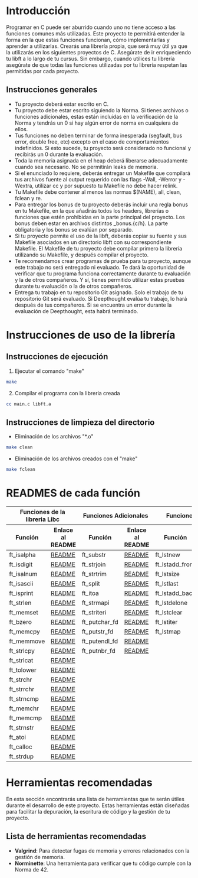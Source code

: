 # Introducción

Programar en C puede ser aburrido cuando uno no tiene acceso a las funciones comunes más utilizadas. Este proyecto te permitirá entender la forma en la que estas funciones funcionan, cómo implementarlas y aprender a utilizarlas. Crearás una librería propia, que será muy útil ya que la utilizarás en los siguientes proyectos de C.
Asegúrate de ir enriqueciendo tu libft a lo largo de tu cursus. Sin embargo, cuando utilices tu librería asegúrate de que todas las funciones utilizadas por tu librería respetan las permitidas por cada proyecto.

## Instrucciones generales

- Tu proyecto deberá estar escrito en C.
- Tu proyecto debe estar escrito siguiendo la Norma. Si tienes archivos o funciones adicionales, estas están incluidas en la verificación de la Norma y tendrás un 0 si hay algún error de norma en cualquiera de ellos.
- Tus funciones no deben terminar de forma inesperada (segfault, bus error, double free, etc) excepto en el caso de comportamientos indefinidos. Si esto sucede, tu proyecto será considerado no funcional y recibirás un 0 durante la evaluación.
- Toda la memoria asignada en el heap deberá liberarse adecuadamente cuando sea necesario. No se permitirán leaks de memoria.
- Si el enunciado lo requiere, deberás entregar un Makefile que compilará tus archivos fuente al output requerido con las flags -Wall, -Werror y -Wextra, utilizar cc y por supuesto tu Makefile no debe hacer relink.
- Tu Makefile debe contener al menos las normas $(NAME), all, clean, fclean y re.
- Para entregar los bonus de tu proyecto deberás incluir una regla bonus en tu Makefile, en la que añadirás todos los headers, librerías o funciones que estén prohibidas en la parte principal del proyecto. Los bonus deben estar en archivos distintos _bonus.{c/h}. La parte obligatoria y los bonus se evalúan por separado.
- Si tu proyecto permite el uso de la libft, deberás copiar su fuente y sus Makefile asociados en un directorio libft con su correspondiente Makefile. El Makefile de tu proyecto debe compilar primero la librería utilizando su Makefile, y después compilar el proyecto.
- Te recomendamos crear programas de prueba para tu proyecto, aunque este trabajo no será entregado ni evaluado. Te dará la oportunidad de verificar que tu programa funciona correctamente durante tu evaluación y la de otros compañeros. Y sí, tienes permitido utilizar estas pruebas durante tu evaluación o la de otros compañeros.
- Entrega tu trabajo en tu repositorio Git asignado. Solo el trabajo de tu repositorio Git será evaluado. Si Deepthought evalúa tu trabajo, lo hará después de tus compañeros. Si se encuentra un error durante la evaluación de Deepthought, esta habrá
terminado.

# Instrucciones de uso de la librería
## Instrucciones de ejecución

1. Ejecutar el comando "make"
```bash
make
```

2. Compilar el programa con la libreria creada
```bash
cc main.c libft.a
```

## Instrucciones de limpieza del directorio

- Eliminación de los archivos "*.o"
```bash
make clean
```

- Eliminación de los archivos creados con el "make"
```bash
make fclean
```

# READMES de cada función

<table>
	<thead>
		<tr>
			<th colspan="2">Funciones de la libreria Libc</th>
			<th colspan="2">Funciones Adicionales</th>
			<th colspan="2">Funciones Bonus</th>
		</tr>
		<tr>
			<th>Función</th>
			<th>Enlace al README</th>
			<th>Función</th>
			<th>Enlace al README</th>
			<th>Función</th>
			<th>Enlace al README</th>
		</tr>
	</thead>
	<tbody>
		<tr>
			<td>ft_isalpha</td>
			<td><a href="readmes_de_funciones/ft_isalpha.md">README</a></td>
			<td>ft_substr</td>
			<td><a href="readmes_de_funciones/ft_substr.md">README</a></td>
			<td>ft_lstnew</td>
			<td><a href="readmes_de_funciones/ft_lstnew.md">README</a></td>
		</tr>
		<tr>
			<td>ft_isdigit</td>
			<td><a href="readmes_de_funciones/ft_isdigit.md">README</a></td>
			<td>ft_strjoin</td>
			<td><a href="readmes_de_funciones/ft_strjoin.md">README</a></td>
			<td>ft_lstadd_front</td>
			<td><a href="readmes_de_funciones/ft_lstadd_front.md">README</a></td>
		</tr>
		<tr>
			<td>ft_isalnum</td>
			<td><a href="readmes_de_funciones/ft_isalnum.md">README</a></td>
			<td>ft_strtrim</td>
			<td><a href="readmes_de_funciones/ft_strtrim.md">README</a></td>
			<td>ft_lstsize</td>
			<td><a href="readmes_de_funciones/ft_lstsize.md">README</a></td>
		</tr>
		<tr>
			<td>ft_isascii</td>
			<td><a href="readmes_de_funciones/ft_isascii.md">README</a></td>
			<td>ft_split</td>
			<td><a href="readmes_de_funciones/ft_split.md">README</a></td>
			<td>ft_lstlast</td>
			<td><a href="readmes_de_funciones/ft_lstlast.md">README</a></td>
		</tr>
		<tr>
			<td>ft_isprint</td>
			<td><a href="readmes_de_funciones/ft_isprint.md">README</a></td>
			<td>ft_itoa</td>
			<td><a href="readmes_de_funciones/ft_itoa.md">README</a></td>
			<td>ft_lstadd_back</td>
			<td><a href="readmes_de_funciones/ft_lstadd_back.md">README</a></td>
		</tr>
		<tr>
			<td>ft_strlen</td>
			<td><a href="readmes_de_funciones/ft_istrlen.md">README</a></td>
			<td>ft_strmapi</td>
			<td><a href="readmes_de_funciones/ft_strmapi.md">README</a></td>
			<td>ft_lstdelone</td>
			<td><a href="readmes_de_funciones/ft_lstdelone.md">README</a></td>
		</tr>
		<tr>
			<td>ft_memset</td>
			<td><a href="readmes_de_funciones/ft_memset.md">README</a></td>
			<td>ft_striteri</td>
			<td><a href="readmes_de_funciones/ft_striteri.md">README</a></td>
			<td>ft_lstclear</td>
			<td><a href="readmes_de_funciones/ft_lstclear.md">README</a></td>
		</tr>
		<tr>
			<td>ft_bzero</td>
			<td><a href="readmes_de_funciones/ft_bzero.md">README</a></td>
			<td>ft_putchar_fd</td>
			<td><a href="readmes_de_funciones/ft_putchar_fd.md">README</a></td>
			<td>ft_lstiter</td>
			<td><a href="readmes_de_funciones/ft_lstiter.md">README</a></td>
		</tr>
		<tr>
			<td>ft_memcpy</td>
			<td><a href="readmes_de_funciones/ft_memcpy.md">README</a></td>
			<td>ft_putstr_fd</td>
			<td><a href="readmes_de_funciones/ft_putstr_fd.md">README</a></td>
			<td>ft_lstmap</td>
			<td><a href="readmes_de_funciones/ft_lstmap.md">README</a></td>
		</tr>
		<tr>
			<td>ft_memmove</td>
			<td><a href="readmes_de_funciones/ft_memmove.md">README</a></td>
			<td>ft_putendl_fd</td>
			<td><a href="readmes_de_funciones/ft_putendl_fd.md">README</a></td>
			<td></td>
			<td></td>
		</tr>
		<tr>
			<td>ft_strlcpy</td>
			<td><a href="readmes_de_funciones/ft_strlcpy.md">README</a></td>
			<td>ft_putnbr_fd</td>
			<td><a href="readmes_de_funciones/ft_putnbr_fd.md">README</a></td>
			<td></td>
			<td></td>
		</tr>
		<tr>
			<td>ft_strlcat</td>
			<td><a href="readmes_de_funciones/ft_strlcat.md">README</a></td>
			<td></td>
			<td></td>
			<td></td>
			<td></td>
		</tr>
		<tr>
			<td>ft_tolower</td>
			<td><a href="readmes_de_funciones/ft_tolower.md">README</a></td>
			<td></td>
			<td></td>
			<td></td>
			<td></td>
		</tr>
		<tr>
			<td>ft_strchr</td>
			<td><a href="readmes_de_funciones/ft_strchr.md">README</a></td>
			<td></td>
			<td></td>
			<td></td>
			<td></td>
		</tr>
		<tr>
			<td>ft_strrchr</td>
			<td><a href="readmes_de_funciones/ft_strrchr.md">README</a></td>
			<td></td>
			<td></td>
			<td></td>
			<td></td>
		</tr>
		<tr>
			<td>ft_strncmp</td>
			<td><a href="readmes_de_funciones/ft_strncmp.md">README</a></td>
			<td></td>
			<td></td>
			<td></td>
			<td></td>
		</tr>
		<tr>
			<td>ft_memchr</td>
			<td><a href="readmes_de_funciones/ft_memchr.md">README</a></td>
			<td></td>
			<td></td>
			<td></td>
			<td></td>
		</tr>
		<tr>
			<td>ft_memcmp</td>
			<td><a href="readmes_de_funciones/ft_memcmp.md">README</a></td>
			<td></td>
			<td></td>
			<td></td>
			<td></td>
		</tr>
		<tr>
			<td>ft_strnstr</td>
			<td><a href="readmes_de_funciones/ft_strnstr.md">README</a></td>
			<td></td>
			<td></td>
			<td></td>
			<td></td>
		</tr>
		<tr>
			<td>ft_atoi</td>
			<td><a href="readmes_de_funciones/ft_atoi.md">README</a></td>
			<td></td>
			<td></td>
			<td></td>
			<td></td>
		</tr>
		<tr>
			<td>ft_calloc</td>
			<td><a href="readmes_de_funciones/ft_calloc.md">README</a></td>
			<td></td>
			<td></td>
			<td></td>
			<td></td>
		</tr>
		<tr>
			<td>ft_strdup</td>
			<td><a href="readmes_de_funciones/ft_strdup.md">README</a></td>
			<td></td>
			<td></td>
			<td></td>
			<td></td>
		</tr>
	</tbody>
</table>

# Herramientas recomendadas
En esta sección encontrarás una lista de herramientas que te serán útiles durante el desarrollo de este proyecto. Estas herramientas están diseñadas para facilitar la depuración, la escritura de código y la gestión de tu proyecto.

## Lista de herramientas recomendadas

- **Valgrind**: Para detectar fugas de memoria y errores relacionados con la gestión de memoria.
- **Norminette**: Una herramienta para verificar que tu código cumple con la Norma de 42.
